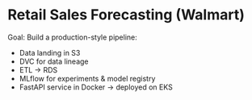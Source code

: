 # Retail Sales Forecasting (Walmart)

Goal: Build a production-style pipeline:
- Data landing in S3
- DVC for data lineage
- ETL → RDS
- MLflow for experiments & model registry
- FastAPI service in Docker → deployed on EKS